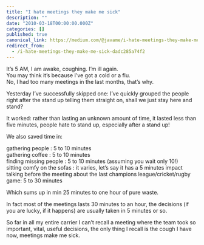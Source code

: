 ```yaml
---
title: "I hate meetings they make me sick"
description: ""
date: "2010-03-18T00:00:00.000Z"
categories: []
published: true
canonical_link: https://medium.com/@javame/i-hate-meetings-they-make-me-sick-dadc285a74f2
redirect_from:
  - /i-hate-meetings-they-make-me-sick-dadc285a74f2
---
```


It’s 5 AM, I am awake, coughing. I’m ill again.   
You may think it’s because I’ve got a cold or a flu.   
No, I had too many meetings in the last months, that’s why.

Yesterday I’ve successfully skipped one: I’ve quickly grouped the people right after the stand up telling them straight on, shall we just stay here and stand?

It worked: rather than lasting an unknown amount of time, it lasted less than five minutes, people hate to stand up, especially after a stand up!

We also saved time in:

gathering people : 5 to 10 minutes  
gathering coffee : 5 to 10 minutes  
finding missing people : 5 to 10 minutes (assuming you wait only 10!)   
sitting comfy on the sofas : it varies, let’s say it has a 5 minutes impact  
talking before the meeting about the last champions league/cricket/rugby game: 5 to 30 minutes

Which sums up in min 25 minutes to one hour of pure waste.

In fact most of the meetings lasts 30 minutes to an hour, the decisions (if you are lucky, if it happens) are usually taken in 5 minutes or so.

So far in all my entire carrier I can’t recall a meeting where the team took so important, vital, useful decisions, the only thing I recall is the cough I have now, meetings make me sick.
